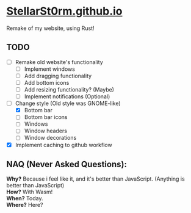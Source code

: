 # [StellarSt0rm.github.io](stellarst0rm.github.io)
Remake of my website, using Rust!

## TODO
- [ ] Remake old website's functionality
  - [ ] Implement windows
  - [ ] Add dragging functionality
  - [ ] Add bottom icons
  - [ ] Add resizing functionality? (Maybe)
  - [ ] Implement notifications (Optional)
- [ ] Change style (Old style was GNOME-like)
  - [X] Bottom bar
  - [ ] Bottom bar icons
  - [ ] Windows
  - [ ] Window headers
  - [ ] Window decorations
- [X] Implement caching to github workflow

## NAQ (Never Asked Questions):
**Why?** Because i feel like it, and it's better than JavaScript. (Anything is better than JavaScript) \
**How?** With Wasm! \
**When?** Today. \
**Where?** Here?
